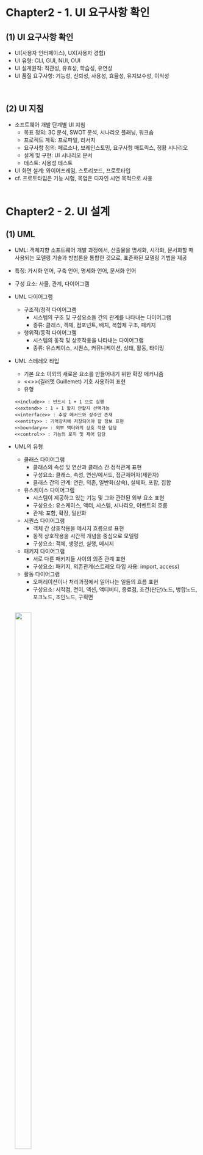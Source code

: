 Chapter2 - 1. UI 요구사항 확인
==============================

## (1) UI 요구사항 확인
- UI(사용자 인터페이스), UX(사용자 경험)
- UI 유형: CLI, GUI, NUI, OUI
- UI 설계원칙: 직관성, 유효성, 학습성, 유연성
- UI 품질 요구사항: 기능성, 신뢰성, 사용성, 효율성, 유지보수성, 이식성
<br>

## (2) UI 지침
- 소프트웨어 개발 단계별 UI 지침
  - 목표 정의: 3C 분석, SWOT 분석, 시나리오 플래닝, 워크숍
  - 프로젝트 계획: 프로파일, 리서치
  - 요구사항 정의: 페르소나, 브레인스토밍, 요구사항 매트릭스, 정황 시나리오
  - 설계 및 구현: UI 시나리오 문서
  - 테스트: 사용성 테스트
- UI 화면 설계: 와이어프레임, 스토리보드, 프로토타입
- cf. 프로토타입은 기능 시험, 목업은 디자인 시연 목적으로 사용
<br> <br>

Chapter2 - 2. UI 설계
==============================

## (1) UML
- UML: 객체지향 소프트웨어 개발 과정에서, 산출물을 명세화, 시각화, 문서화할 때 사용되는 모델링 기술과 방법론을 통합한 것으로, 표준화된 모델링 기법을 제공
- 특징: 가시화 언어, 구축 언어, 명세화 언어, 문서화 언어
- 구성 요소: 사물, 관계, 다이어그램
- UML 다이어그램
  - 구조적/정적 다이어그램
    - 시스템의 구조 및 구성요소들 간의 관계를 나타내는 다이어그램
    - 종류: 클래스, 객체, 컴포넌트, 배치, 복합체 구조, 패키지
  - 행위적/동적 다이어그램
    - 시스템의 동작 및 상호작용을 나타내는 다이어그램
    - 종류: 유스케이스, 시퀀스, 커뮤니케이션, 상태, 활동, 타이밍
- UML 스테레오 타입
  - 기본 요소 이외의 새로운 요소를 만들어내기 위한 확장 메커니즘
  - <<>>(길러멧 Guillemet) 기호 사용하여 표현
  - 유형
  ```
  <<include>> : 반드시 1 + 1 으로 실행
  <<extend>> : 1 + 1 할지 안할지 선택가능
  <<interface>> : 추상 메서드와 상수만 존재
  <<entity>> : 기억장치에 저장되어야 할 정보 표현
  <<boundary>> : 외부 액터와의 상호 작용 담당
  <<control>> : 기능의 로직 및 제어 담당
  ```
- UML의 유형
  - 클래스 다이어그램
    - 클래스의 속성 및 연산과 클래스 간 정적관계 표현
    - 구성요소: 클래스, 속성, 연산/메서드, 접근제어자(제한자)
    - 클래스 간의 관계: 연관, 의존, 일반화(상속), 실체화, 포함, 집합
  - 유스케이스 다이어그램
    - 시스템이 제공하고 있는 기능 및 그와 관련된 외부 요소 표현
    - 구성요소: 유스케이스, 액터, 시스템, 시나리오, 이벤트의 흐름
    - 관계: 포함, 확장, 일반화
  - 시퀀스 다이어그램
    - 객체 간 상호작용을 메시지 흐름으로 표현
    - 동적 상호작용을 시간적 개념을 중심으로 모델링
    - 구성요소: 객체, 생명선, 실행, 메시지
  - 패키지 다이어그램
    - 서로 다른 패키지들 사이의 의존 관계 표현
    - 구성요소: 패키지, 의존관계(스트레오 타입 사용: import, access)
  - 활동 다이어그램
    - 오퍼레이션이나 처리과정에서 일어나는 일들의 흐름 표현
    - 구성요소: 시작점, 전이, 액션, 액티비티, 종료점, 조건(판단)노드, 병합노드, 포크노드, 조인노드, 구획면
  <br>
  
  <img
  src="https://blog.kakaocdn.net/dn/kzMlg/btqJHayfX48/AqZM3h86htjKcpW91iH7Uk/img.png"
  width=30%
  height=60%
  />
  
  <br>
  
  - 상태 다이어그램
    - 어떤 이벤트에 의해 객체 자신이 속한 클래스의 상태 변화나 객체 간 상호작용하는 과정에서의 상태변화를 표현
    - 객체의 상태: 객체가 갖는 속성값의 변화
    - 구성요소: 상태, 시작상태, 종료상태, 전이, 이벤트, 전이조건
  - 커뮤니케이션 다이어그램
    - 시퀀스 다이어그램과 유사하게 객체 간 상호작용을 메시지 흐름으로 표현
    - 거기에 객체 간의 연관까지 표현
    - 구성요소: 액터, 객체, 링크(객체 간의 관계), 메시지
  - 컴포넌트 다이어그램
    - 물리적인 컴포넌트와 그들 사이의 의존관계 표현
    - 구성요소: 컴포넌트, 인터페이스, 의존관계










